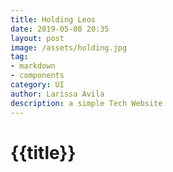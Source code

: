 ```yaml
---
title: Holding Leos
date: 2019-05-08 20:35
layout: post
image: /assets/holding.jpg
tag:
- markdown
- components
category: UI
author: Larissa Avila
description: a simple Tech Website
---
```

 <h1>{{title}}</h1>